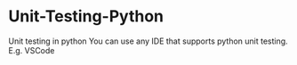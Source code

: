 # Unit-Testing-Python
Unit testing in python
You can use any IDE that supports python unit testing. E.g. VSCode
